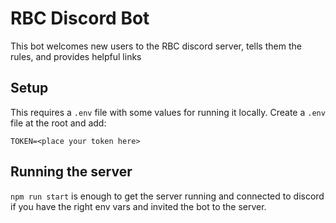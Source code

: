 # RBC Discord Bot

This bot welcomes new users to the RBC discord server, tells them the rules, and provides helpful links

## Setup

This requires a `.env` file with some values for running it locally. Create a `.env` file at the root and add:

```
TOKEN=<place your token here>
```

## Running the server

`npm run start` is enough to get the server running and connected to discord if you have the right env vars and invited the bot to the server.
